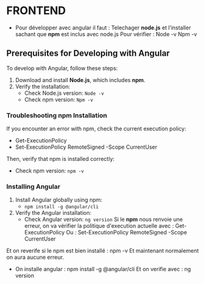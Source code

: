# FRONTEND 

- Pour développer avec angular il faut :
Telechager **node.js** et l’installer sachant que **npm** est inclus avec node.js
Pour vérifier : 
Node -v 
Npm -v 

## Prerequisites for Developing with Angular

To develop with Angular, follow these steps:

1. Download and install **Node.js**, which includes **npm**.
2. Verify the installation:
   - Check Node.js version: `Node -v`
   - Check npm version: `Npm -v`

### Troubleshooting npm Installation

If you encounter an error with npm, check the current execution policy:
   - Get-ExecutionPolicy
   - Set-ExecutionPolicy RemoteSigned -Scope CurrentUser

Then, verify that npm is installed correctly:
   - Check npm version: `npm -v`

### Installing Angular

1. Install Angular globally using npm:
   - `npm install -g @angular/cli`
2. Verify the Angular installation:
   - Check Angular version: `ng version`
Si le **npm** nous renvoie une erreur, on va vérifier la politique d'execution actuelle avec : Get-ExecutionPolicy
Ou : Set-ExecutionPolicy RemoteSigned -Scope CurrentUser

Et on reverife si le npm est bien installé : npm -v 
Et maintenant normalement on aura aucune erreur.
- On installe angular : npm install -g @angular/cli
Et on verifie avec : ng version 
